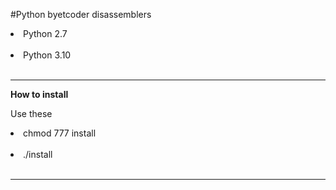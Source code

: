 #Python byetcoder disassemblers<br>
<li> Python 2.7 </li><br>
<li> Python 3.10 </li><br><hr>
<strong> How to install</strong>
<p> Use these 
<li> chmod 777 install </li><br>
<li> ./install </li><br><hr>
